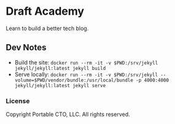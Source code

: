 # Draft Academy
Learn to build a better tech blog.

## Dev Notes

- Build the site: `docker run --rm -it -v $PWD:/srv/jekyll jekyll/jekyll:latest jekyll build`
- Serve locally: `docker run --rm -it -v $PWD:/srv/jekyll --volume=$PWD/vendor/bundle:/usr/local/bundle -p 4000:4000 jekyll/jekyll:latest jekyll serve`

### License

Copyright Portable CTO, LLC. All rights reserved.
